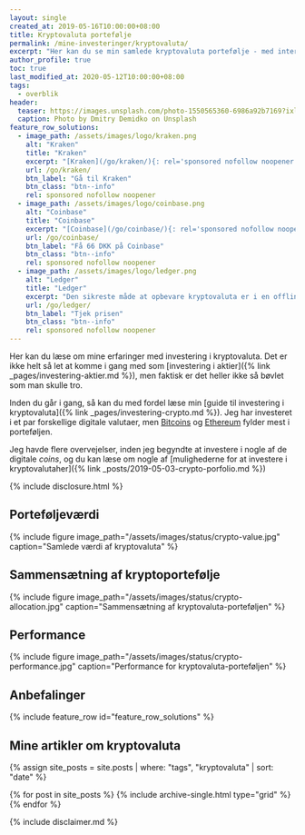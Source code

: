 ```yaml
---
layout: single
created_at: 2019-05-16T10:00:00+08:00
title: Kryptovaluta portefølje
permalink: /mine-investeringer/kryptovaluta/
excerpt: "Her kan du se min samlede kryptovaluta portefølje - med intern rente, totalt investeret og indkomst."
author_profile: true
toc: true
last_modified_at: 2020-05-12T10:00:00+08:00
tags:
  - overblik
header:
  teaser: https://images.unsplash.com/photo-1550565360-6986a92b7169?ixlib=rb-1.2.1&ixid=eyJhcHBfaWQiOjEyMDd9&auto=format&fit=crop&w=400&q=5
  caption: Photo by Dmitry Demidko on Unsplash
feature_row_solutions:
  - image_path: /assets/images/logo/kraken.png
    alt: "Kraken"
    title: "Kraken"
    excerpt: "[Kraken](/go/kraken/){: rel='sponsored nofollow noopener' } er min foretrukne børs til at købe krypto. Den har et fint udvalg og er let at bruge."
    url: /go/kraken/
    btn_label: "Gå til Kraken"
    btn_class: "btn--info"
    rel: sponsored nofollow noopener
  - image_path: /assets/images/logo/coinbase.png
    alt: "Coinbase"
    title: "Coinbase"
    excerpt: "[Coinbase](/go/coinbase/){: rel='sponsored nofollow noopener' } er et let sted at købe kryptovaluta. Hvis du bruger mit link, så får du for 10 USD, når du køber for 100 USD."
    url: /go/coinbase/
    btn_label: "Få 66 DKK på Coinbase"
    btn_class: "btn--info"
    rel: sponsored nofollow noopener
  - image_path: /assets/images/logo/ledger.png
    alt: "Ledger"
    title: "Ledger"
    excerpt: "Den sikreste måde at opbevare kryptovaluta er i en offline hardware wallet. [Ledger](/go/ledger/){: rel='sponsored nofollow noopener' } er førende på markedet."
    url: /go/ledger/
    btn_label: "Tjek prisen"
    btn_class: "btn--info"
    rel: sponsored nofollow noopener
---
```


Her kan du læse om mine erfaringer med investering i kryptovaluta. Det er ikke helt så let at komme i gang med som [investering i aktier]({% link _pages/investering-aktier.md %}), men faktisk er det heller ikke så bøvlet som man skulle tro.

Inden du går i gang, så kan du med fordel læse min [guide til investering i kryptovaluta]({% link _pages/investering-crypto.md %}). Jeg har investeret i et par forskellige digitale valutaer, men [Bitcoins](/bitcoins/) og [Ethereum](/ethereum/) fylder mest i porteføljen.

Jeg havde flere overvejelser, inden jeg begyndte at investere i nogle af de digitale *coins*, og du kan læse om nogle af [mulighederne for at investere i kryptovalutaher]({% link _posts/2019-05-03-crypto-porfolio.md %})

{% include disclosure.html %}

## Porteføljeværdi

{% include figure image_path="/assets/images/status/crypto-value.jpg" caption="Samlede værdi af kryptovaluta" %}

## Sammensætning af kryptoportefølje

{% include figure image_path="/assets/images/status/crypto-allocation.jpg" caption="Sammensætning af kryptovaluta-porteføljen" %}

## Performance

{% include figure image_path="/assets/images/status/crypto-performance.jpg" caption="Performance for kryptovaluta-porteføljen" %}

## Anbefalinger

{% include feature_row id="feature_row_solutions" %}

## Mine artikler om kryptovaluta

<div class="feature__wrapper">

{% assign site_posts = site.posts | where: "tags", "kryptovaluta" | sort: "date" %}

{% for post in site_posts %}
  {% include archive-single.html type="grid" %}
{% endfor %}

</div>

{% include disclaimer.md %}
